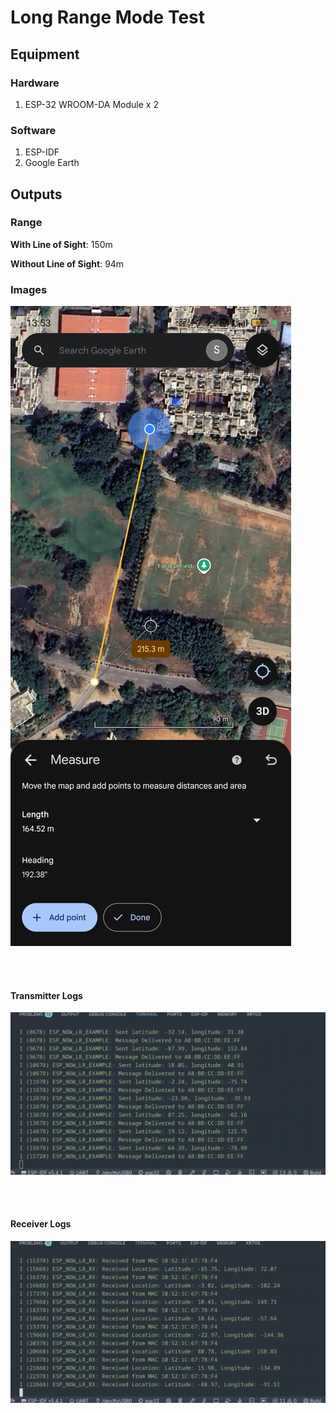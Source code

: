 # Long Range Mode Test

## Equipment 

### Hardware 

1. ESP-32 WROOM-DA Module x 2

### Software 

1. ESP-IDF
2. Google Earth

## Outputs 

### Range 

**With Line of Sight**: 150m

**Without Line of Sight**: 94m

### Images

![Google Earth](./LR_Test_Range.jpg)

<br><br>

#### Transmitter Logs 

![tx logs](./tx_logs.gif)

<br><br>

#### Receiver Logs 

![Rx logs](./rx_logs.gif)

